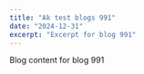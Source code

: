 ```yaml
---
title: "Ak test blogs 991"
date: "2024-12-31"
excerpt: "Excerpt for blog 991"
---
```


Blog content for blog 991